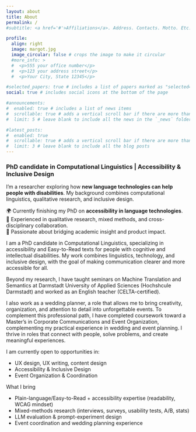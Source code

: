 ```yaml
---
layout: about
title: About
permalink: /
#subtitle: <a href='#'>Affiliations</a>. Address. Contacts. Motto. Etc.

profile:
  align: right
  image: margot.jpg
  image_circular: false # crops the image to make it circular
  #more_info: >
  #  <p>555 your office number</p>
  #  <p>123 your address street</p>
  #  <p>Your City, State 12345</p>

#selected_papers: true # includes a list of papers marked as "selected={true}"
social: true # includes social icons at the bottom of the page

#announcements:
#  enabled: true # includes a list of news items
#  scrollable: true # adds a vertical scroll bar if there are more than 3 news items
#  limit: 5 # leave blank to include all the news in the `_news` folder

#latest_posts:
#  enabled: true
#  scrollable: true # adds a vertical scroll bar if there are more than 3 new posts items
#  limit: 3 # leave blank to include all the blog posts
---
```


### PhD candidate in Computational Linguistics | Accessibility & Inclusive Design

I’m a researcher exploring how **new language technologies can help people with disabilities**. My background combines computational linguistics, qualitative research, and inclusive design.  

🌍 Currently finishing my PhD on **accessibility in language technologies**.  
🧠 Experienced in qualitative research, mixed methods, and cross-disciplinary collaboration.  
💬 Passionate about bridging academic insight and product impact.


I am a PhD candidate in Computational Linguistics, specializing in accessibility and Easy-to-Read texts for people with cognitive and intellectual disabilities. My work combines linguistics, technology, and inclusive design, with the goal of making communication clearer and more accessible for all.

Beyond my research, I have taught seminars on Machine Translation and Semantics at Darmstadt University of Applied Sciences (Hochshcule Darmstadt) and worked as an English teacher (CELTA-certified).

I also work as a wedding planner, a role that allows me to bring creativity, organization, and attention to detail into unforgettable events. To complement this professional path, I have completed coursework toward a Master’s in Corporate Communications and Event Organization, complementing my practical experience in wedding and event planning. I thrive in roles that connect with people, solve problems, and create meaningful experiences.

I am currently open to opportunities in:

- UX design, UX writing, content design 
- Accessibility & Inclusive Design
- Event Organization & Coordination

What I bring
- ⁠Plain-language/Easy-to-Read + accessibility expertise (readability, WCAG mindset)
- ⁠Mixed-methods research (interviews, surveys, usability tests, A/B, stats)
- ⁠LLM evaluation & prompt-experiment design 
- ⁠Event coordination and wedding planning experience